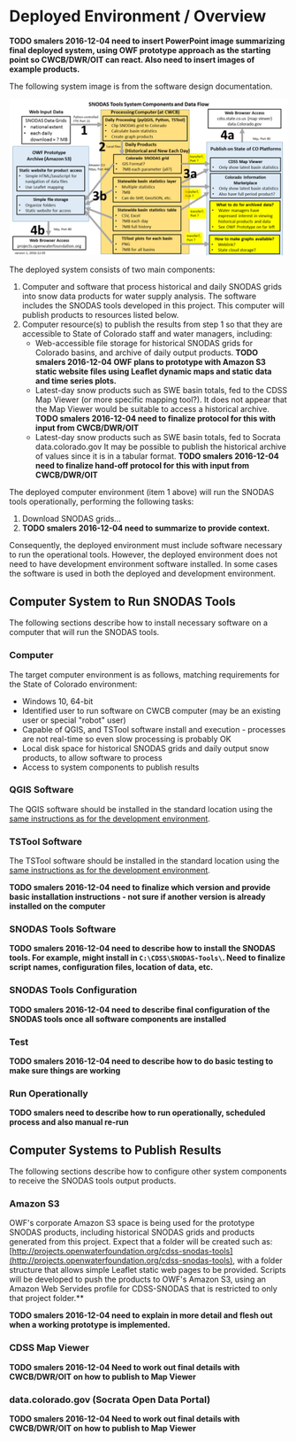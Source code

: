# Deployed Environment / Overview

**TODO smalers 2016-12-04 need to insert PowerPoint image summarizing final deployed system,
using OWF prototype approach as the starting point so CWCB/DWR/OIT can react.
Also need to insert images of example products.**

The following system image is from the software design documentation.

![Deployed System](../dev-tasks/software-design-images/SNODAS-Tools-System-Diagram-v1.png)

The deployed system consists of two main components:

1. Computer and software that process historical and daily SNODAS grids into snow data products for water supply analysis.
The software includes the SNODAS tools developed in this project.
This computer will publish products to resources listed below.
2. Computer resource(s) to publish the results from step 1 so that they are accessible to State of Colorado staff and water managers, including:
	* Web-accessible file storage for historical SNODAS grids for Colorado basins, and archive of daily output products.
	**TODO smalers 2016-12-04 OWF plans to prototype with Amazon S3 static website files using Leaflet dynamic maps and static data and time series plots.**
	* Latest-day snow products such as SWE basin totals, fed to the CDSS Map Viewer (or more specific mapping tool?).
	It does not appear that the Map Viewer would be suitable to access a historical archive.
	**TODO smalers 2016-12-04 need to finalize protocol for this with input from CWCB/DWR/OIT**
	* Latest-day snow products such as SWE basin totals, fed to Socrata data.colorado.gov
	It may be possible to publish the historical archive of values since it is in a tabular format.
	**TODO smalers 2016-12-04 need to finalize hand-off protocol for this with input from CWCB/DWR/OIT**

The deployed computer environment (item 1 above) will run the SNODAS tools operationally, performing the following tasks:

1. Download SNODAS grids...
2. **TODO smalers 2016-12-04 need to summarize to provide context.**

Consequently, the deployed environment must include software necessary to run the operational tools.
However, the deployed environment does not need to have development environment software installed.
In some cases the software is used in both the deployed and development environment.

## Computer System to Run SNODAS Tools

The following sections describe how to install necessary software on a computer that will run the SNODAS tools.

### Computer

The target computer environment is as follows, matching requirements for the State of Colorado environment:

* Windows 10, 64-bit
* Identified user to run software on CWCB computer (may be an existing user or special "robot" user)
* Capable of QGIS, and TSTool software install and execution - processes are not real-time so even slow processing is probably OK
* Local disk space for historical SNODAS grids and daily output snow products, to allow software to process
* Access to system components to publish results

### QGIS Software

The QGIS software should be installed in the standard location using the [same instructions as for the development environment](../dev-env/qgis).

### TSTool Software

The TSTool software should be installed in the standard location using the [same instructions as for the development environment](../dev-env/tstool).

**TODO smalers 2016-12-04 need to finalize which version and provide basic installation instructions -
not sure if another version is already installed on the computer**

### SNODAS Tools Software

**TODO smalers 2016-12-04 need to describe how to install the SNODAS tools.
For example, might install in `C:\CDSS\SNODAS-Tools\`.  Need to finalize script names, configuration files, location of data, etc.**

### SNODAS Tools Configuration

**TODO smalers 2016-12-04 need to describe final configuration of the SNODAS tools once all software components are installed**

### Test

**TODO smalers 2016-12-04 need to describe how to do basic testing to make sure things are working**

### Run Operationally

**TODO smalers need to describe how to run operationally, scheduled process and also manual re-run**

## Computer Systems to Publish Results

The following sections describe how to configure other system components to receive the SNODAS tools output products.

### Amazon S3

OWF's corporate Amazon S3 space is being used for the prototype SNODAS products, including historical SNODAS grids and
products generated from this project.
Expect that a folder will be created such as:
[http://projects.openwaterfoundation.org/cdss-snodas-tools](http://projects.openwaterfoundation.org/cdss-snodas-tools), with
a folder structure that allows simple Leaflet static web pages to be provided.  Scripts will be developed to push the products to OWF's Amazon S3,
using an Amazon Web Servides profile for CDSS-SNODAS that is restricted to only that project folder.**

**TODO smalers 2016-12-04 need to explain in more detail and flesh out when a working prototype is implemented.**

### CDSS Map Viewer

**TODO smalers 2016-12-04 Need to work out final details with CWCB/DWR/OIT on how to publish to Map Viewer**

### data.colorado.gov (Socrata Open Data Portal)

**TODO smalers 2016-12-04 Need to work out final details with CWCB/DWR/OIT on how to publish to Map Viewer**
